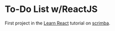 # To-Do List w/ReactJS
First project in the [Learn React](https://scrimba.com/g/glearnreact) tutorial on [scrimba](https://scrimba.com).
